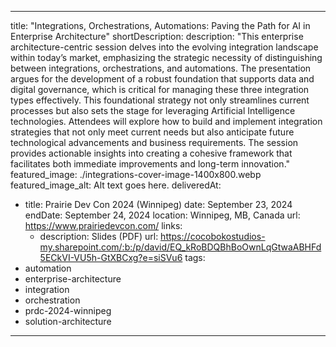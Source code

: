 ---

title: "Integrations, Orchestrations, Automations: Paving the Path for AI in Enterprise Architecture" 
shortDescription: 
description: "This enterprise architecture-centric session delves into the evolving integration landscape within today’s market, emphasizing the strategic necessity of distinguishing between integrations, orchestrations, and automations. The presentation argues for the development of a robust foundation that supports data and digital governance, which is critical for managing these three integration types effectively. This foundational strategy not only streamlines current processes but also sets the stage for leveraging Artificial Intelligence technologies. Attendees will explore how to build and implement integration strategies that not only meet current needs but also anticipate future technological advancements and business requirements. The session provides actionable insights into creating a cohesive framework that facilitates both immediate improvements and long-term innovation."
featured_image: ./integrations-cover-image-1400x800.webp
featured_image_alt: Alt text goes here.
deliveredAt:
- title: Prairie Dev Con 2024 (Winnipeg)
  date: September 23, 2024
  endDate: September 24, 2024
  location: Winnipeg, MB, Canada
  url: https://www.prairiedevcon.com/
  links:
  - description: Slides (PDF)
    url: https://cocobokostudios-my.sharepoint.com/:b:/p/david/EQ_kRoBDQBhBoOwnLqGtwaABHFd5ECkVI-VU5h-GtXBCxg?e=siSVu6
tags:
- automation
- enterprise-architecture
- integration
- orchestration
- prdc-2024-winnipeg
- solution-architecture

---